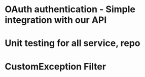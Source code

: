 # OAuth authentication - Simple integration with our API 
# Unit testing for all service, repo
# CustomException Filter